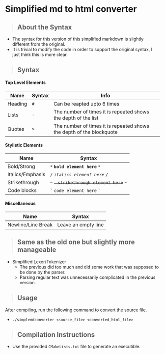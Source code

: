 # Simplified md to html converter

> ## About the Syntax
- The syntax for this version of this simplified markdown is slightly different from the original.
- It is trivial to modify the code in order to support the original syntax, I just think this is more clear.

> ## Syntax

#### Top Level Elements
| Name   | Syntax | Info                                                                 |
|--------|--------|----------------------------------------------------------------------|
| Heading | `#`    | Can be reapted upto 6 times                                          |
| Lists  | `-`    | The number of times it is repeated shows the depth of the list       |
| Quotes | `>`     | The number of times it is repeated shows the depth of the blockquote |

#### Stylistic Elements
| Name            | Syntax                     |
|-----------------|----------------------------|
| Bold/Strong     | `*` **`bold element here`** `*`     |
| Italics/Emphasis | `/` *`italics element here`* `/` |
| Strikethrough   | `~` ~~`ㅤstrikethrough element here`~~ `~`|
| Code blocks     | `` ` `` `code element here` `` ` ``   |

#### Miscellaneous
| Name               | Syntax              |
|--------------------|---------------------|
| Newline/Line Break | Leave an empty line |

> ## Same as the old one but slightly more manageable
- Simplified Lexer/Tokenizer
  - The previous did too much and did some work that was supposed to be done by the parser.
  - Parsing regular text was unnecessarily complicated in the previous version.

> ## Usage
After compiling, run the following command to convert the source file.
- `./simplemdconverter <source_file> <converted_html_file>`

> ## Compilation Instructions
- Use the provided `CMakeLists.txt` file to generate an executible.
